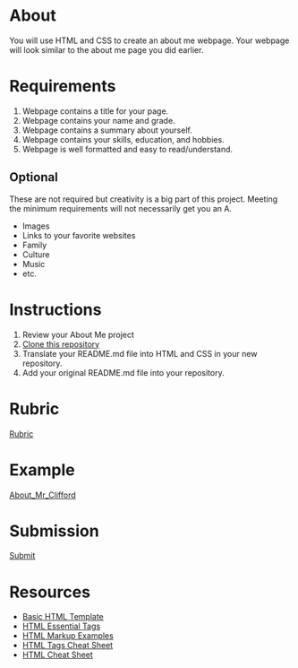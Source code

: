 # About

You will use HTML and CSS to create an about me webpage. Your webpage will look similar to the about me page you did earlier.

# Requirements

1. Webpage contains a title for your page.
2. Webpage contains your name and grade.
3. Webpage contains a summary about yourself.
4. Webpage contains your skills, education, and hobbies.
5. Webpage is well formatted and easy to read/understand.

## Optional

These are not required but creativity is a big part of this project. Meeting the minimum requirements will not necessarily get you an A.

- Images
- Links to your favorite websites
- Family
- Culture
- Music
- etc.

# Instructions

1. Review your About Me project
2. [Clone this repository](https://github.com/scliff108/html_css_template)
3. Translate your README.md file into HTML and CSS in your new repository.
4. Add your original README.md file into your repository.

# Rubric

[Rubric](./../HTML_Rubric.pdf)

# Example

[About_Mr_Clifford](./About_Mr_Clifford/)

# Submission

[Submit](https://airtable.com/shr1LN8AyA548UgRa)

# Resources

- [Basic HTML Template](https://github.com/scliff108/html_css_template)
- [HTML Essential Tags](http://www.simplehtmlguide.com/essential.php)
- [HTML Markup Examples](http://www.simplehtmlguide.com/examplesheet.php)
- [HTML Tags Cheat Sheet](./HTML-Cheat-Sheet.pdf)
- [HTML Cheat Sheet](http://www.simplehtmlguide.com/cheatsheet.php)
